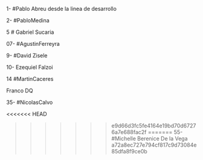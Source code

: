 1- #Pablo Abreu desde la linea de desarrollo

2- #PabloMedina

5 # Gabriel Sucaria

07- #AgustinFerreyra

9- #David Zisele

10- Ezequiel Falzoi

14 #MartinCaceres

Franco DQ

35- #NicolasCalvo

<<<<<<< HEAD


>>>>>>> e9d66d3fc5fe4164e19bd70d67276a7e688fac2f
=======
55- #Michelle Berenice De la Vega
>>>>>>> a72a8ec727e794cf817c9d73084e85dfa8f9ce0b
